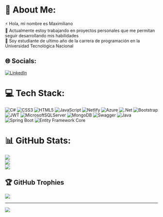# 💫 About Me:
⚡ Hola, mi nombre es Maximiliano <br>🔭 Actualmente estoy trabajando en proyectos personales que me permitan seguir desarrollando mis habilidades<br>🌱 Soy estudiante de ultimo año de la carrera de programación en la Universidad Tecnológica Nacional<br>


## 🌐 Socials:
[![LinkedIn](https://img.shields.io/badge/LinkedIn-%230077B5.svg?logo=linkedin&logoColor=white)](https://www.linkedin.com/in/maximiliano-calvo-aa33841ba/) 

# 💻 Tech Stack:
![C#](https://img.shields.io/badge/c%23-%23239120.svg?style=for-the-badge&logo=c-sharp&logoColor=white) ![CSS3](https://img.shields.io/badge/css3-%231572B6.svg?style=for-the-badge&logo=css3&logoColor=white) ![HTML5](https://img.shields.io/badge/html5-%23E34F26.svg?style=for-the-badge&logo=html5&logoColor=white) ![JavaScript](https://img.shields.io/badge/javascript-%23323330.svg?style=for-the-badge&logo=javascript&logoColor=%23F7DF1E) ![Netlify](https://img.shields.io/badge/netlify-%23000000.svg?style=for-the-badge&logo=netlify&logoColor=#00C7B7) ![Azure](https://img.shields.io/badge/azure-%230072C6.svg?style=for-the-badge&logo=azure-devops&logoColor=white) ![.Net](https://img.shields.io/badge/.NET-5C2D91?style=for-the-badge&logo=.net&logoColor=white) ![Bootstrap](https://img.shields.io/badge/bootstrap-%23563D7C.svg?style=for-the-badge&logo=bootstrap&logoColor=white) ![JWT](https://img.shields.io/badge/JWT-black?style=for-the-badge&logo=JSON%20web%20tokens) ![MicrosoftSQLServer](https://img.shields.io/badge/Microsoft%20SQL%20Sever-CC2927?style=for-the-badge&logo=microsoft%20sql%20server&logoColor=white) ![MongoDB](https://img.shields.io/badge/MongoDB-%234ea94b.svg?style=for-the-badge&logo=mongodb&logoColor=white) ![Swagger](https://img.shields.io/badge/-Swagger-%23Clojure?style=for-the-badge&logo=swagger&logoColor=white)
![Java](https://img.shields.io/badge/Java-%23ED8B00.svg?style=for-the-badge&logo=java&logoColor=white)
![Spring Boot](https://img.shields.io/badge/Spring_Boot-%236DB33F.svg?style=for-the-badge&logo=spring&logoColor=white)
![Entity Framework Core](https://img.shields.io/badge/Entity_Framework_Core-%235C2D91.svg?style=for-the-badge&logo=.net&logoColor=white)

# 📊 GitHub Stats:
![](https://github-readme-stats-sigma-five.vercel.app/api?username=maxic01&theme=radical&hide_border=false&include_all_commits=true&count_private=true)<br/>
![](https://github-readme-streak-stats.herokuapp.com/?user=maxic01&theme=radical&hide_border=false)<br/>
![](https://github-readme-stats-sigma-five.vercel.app/api/top-langs/?username=maxic01&theme=radical&hide_border=false&include_all_commits=true&count_private=true&layout=compact)

## 🏆 GitHub Trophies
![](https://github-profile-trophy.vercel.app/?username=maxic01&theme=radical&no-frame=false&no-bg=false&margin-w=4)

---
[![](https://visitcount.itsvg.in/api?id=maxic01&icon=5&color=1)](https://visitcount.itsvg.in)

<!-- Proudly created with GPRM ( https://gprm.itsvg.in ) -->
